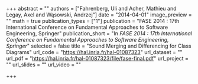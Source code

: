+++
abstract = ""
authors = ["Fahrenberg, Uli and Acher, Mathieu and Legay, Axel and Wąsowski, Andrzej"]
date = "2014-04-01"
image_preview = ""
math = true
publication_types = ["1"]
publication = "FASE 2014 : 17th International Conference on Fundamental Approaches to Software Engineering, Springer"
publication_short = "In *FASE 2014 : 17th International Conference on Fundamental Approaches to Software Engineering, Springer*"
selected = false
title = "Sound Merging and Differencing for Class Diagrams"
url_code = "https://hal.inria.fr/hal-01087323"
url_dataset = ""
url_pdf = "https://hal.inria.fr/hal-01087323/file/fase-final.pdf"
url_project = ""
url_slides = ""
url_video = ""

+++
